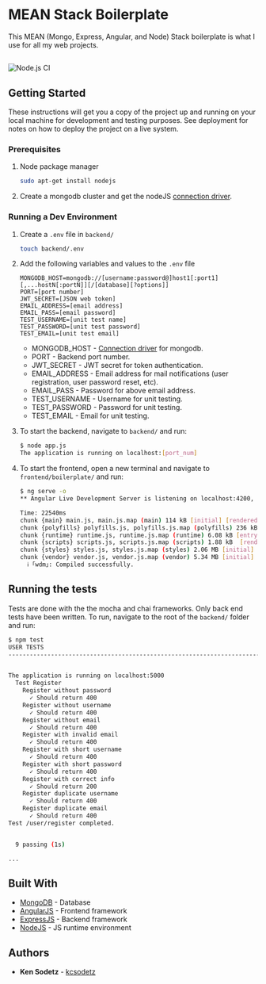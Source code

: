 # MEAN Stack Boilerplate

This MEAN (Mongo, Express, Angular, and Node) Stack boilerplate is what I use for all my web projects.
##
![Node.js CI](https://github.com/kcsodetz/mean-stack-boilerplate/workflows/Node.js%20CI/badge.svg)
## Getting Started

These instructions will get you a copy of the project up and running on your local machine for development and testing purposes. See deployment for notes on how to deploy the project on a live system.

### Prerequisites

1) Node package manager

    ```sh
    sudo apt-get install nodejs
    ```

2) Create a mongodb cluster and get the nodeJS [connection driver](https://docs.atlas.mongodb.com/driver-connection/).

### Running a Dev Environment

1) Create a `.env` file in `backend/`

    ```sh
    touch backend/.env
    ```

2) Add the following variables and values to the `.env` file

    ```file
    MONGODB_HOST=mongodb://[username:password@]host1[:port1][,...hostN[:portN]][/[database][?options]]
    PORT=[port number]
    JWT_SECRET=[JSON web token]
    EMAIL_ADDRESS=[email address]
    EMAIL_PASS=[email password]
    TEST_USERNAME=[unit test name]
    TEST_PASSWORD=[unit test password]
    TEST_EMAIL=[unit test email]
    ```

   * MONGODB_HOST - [Connection driver](https://docs.atlas.mongodb.com/driver-connection/) for mongodb.
   * PORT - Backend port number.
   * JWT_SECRET - JWT secret for token authentication.
   * EMAIL_ADDRESS - Email address for mail notifications (user registration, user password reset, etc).
   * EMAIL_PASS - Password for above email address.
   * TEST_USERNAME - Username for unit testing.
   * TEST_PASSWORD - Password for unit testing.
   * TEST_EMAIL - Email for unit testing.

3) To start the backend, navigate to `backend/` and run:

    ```sh
    $ node app.js
    The application is running on localhost:[port_num]
    ```

4) To start the frontend, open a new terminal and navigate to `frontend/boilerplate/` and run:
  
   ```sh
   $ ng serve -o
   ** Angular Live Development Server is listening on localhost:4200, open your browser on http://localhost:4200/ **

   Time: 22540ms
   chunk {main} main.js, main.js.map (main) 114 kB [initial] [rendered]
   chunk {polyfills} polyfills.js, polyfills.js.map (polyfills) 236 kB [initial] [rendered]
   chunk {runtime} runtime.js, runtime.js.map (runtime) 6.08 kB [entry] [rendered]
   chunk {scripts} scripts.js, scripts.js.map (scripts) 1.88 kB  [rendered]
   chunk {styles} styles.js, styles.js.map (styles) 2.06 MB [initial] [rendered]
   chunk {vendor} vendor.js, vendor.js.map (vendor) 5.34 MB [initial] [rendered]
     ℹ ｢wdm｣: Compiled successfully.
   ```

## Running the tests

Tests are done with the the mocha and chai frameworks. Only back end tests have been written. To run, navigate to the root of the `backend/` folder and run:

```sh
$ npm test
USER TESTS
------------------------------------------------------------------------


The application is running on localhost:5000
  Test Register
    Register without password
      ✓ Should return 400
    Register without username
      ✓ Should return 400
    Register without email
      ✓ Should return 400
    Register with invalid email
      ✓ Should return 400
    Register with short username
      ✓ Should return 400
    Register with short password
      ✓ Should return 400
    Register with correct info
      ✓ Should return 200
    Register duplicate username
      ✓ Should return 400
    Register duplicate email
      ✓ Should return 400
Test /user/register completed.


  9 passing (1s)

...
```

## Built With

* [MongoDB](https://www.mongodb.com/) - Database
* [AngularJS](https://angularjs.org/) - Frontend framework
* [ExpressJS](https://expressjs.com/) - Backend framework
* [NodeJS](https://nodejs.org/en/) - JS runtime environment

## Authors

* **Ken Sodetz** - [kcsodetz](https://github.com/kcsodetz)
